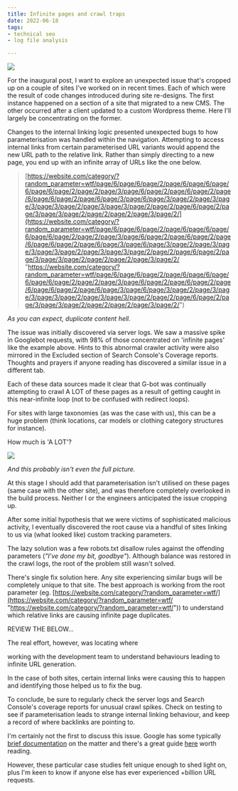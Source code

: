 ```yaml
---
title: Infinite pages and crawl traps
date: 2022-06-18
tags:
- technical seo
- log file analysis

---
```

![](/images/992382641_115bd44a2d_c.jpg)

For the inaugural post, I want to explore an unexpected issue that's cropped up on a couple of sites I've worked on in recent times. Each of which were the result of code changes introduced during site re-designs. The first instance happened on a section of a site that migrated to a new CMS. The other occurred after a client updated to a custom Wordpress theme. Here I'll largely be concentrating on the former.

Changes to the internal linking logic presented unexpected bugs to how parameterisation was handled within the navigation. Attempting to access internal links from certain parameterised URL variants would append the new URL path to the relative link. Rather than simply directing to a new page, you end up with an infinite array of URLs like the one below.

> [https://website.com/category/?random_parameter=wtf/page/6/page/6/page/2/page/6/page/6/page/6/page/6/page/2/page/2/page/3/page/6/page/2/page/6/page/2/page/6/page/6/page/2/page/6/page/3/page/6/page/3/page/2/page/3/page/3/page/3/page/2/page/3/page/3/page/2/page/2/page/6/page/2/page/3/page/3/page/2/page/2/page/2/page/3/page/2/](https://website.com/category/?random_parameter=wtf/page/6/page/6/page/2/page/6/page/6/page/6/page/6/page/2/page/2/page/3/page/6/page/2/page/6/page/2/page/6/page/6/page/2/page/6/page/3/page/6/page/3/page/2/page/3/page/3/page/3/page/2/page/3/page/3/page/2/page/2/page/6/page/2/page/3/page/3/page/2/page/2/page/2/page/3/page/2/ "https://website.com/category/?random_parameter=wtf/page/6/page/6/page/2/page/6/page/6/page/6/page/6/page/2/page/2/page/3/page/6/page/2/page/6/page/2/page/6/page/6/page/2/page/6/page/3/page/6/page/3/page/2/page/3/page/3/page/3/page/2/page/3/page/3/page/2/page/2/page/6/page/2/page/3/page/3/page/2/page/2/page/2/page/3/page/2/")

_As you can expect, duplicate content hell._

The issue was initially discovered via server logs. We saw a massive spike in Googlebot requests, with 98% of those concentrated on 'infinite pages' like the example above. Hints to this abnormal crawler activity were also mirrored in the Excluded section of Search Console's Coverage reports. Thoughts and prayers if anyone reading has discovered a similar issue in a different tab.

Each of these data sources made it clear that G-bot was continually attempting to crawl A LOT of these pages as a result of getting caught in this near-infinite loop (not to be confused with redirect loops).

For sites with large taxonomies (as was the case with us), this can be a huge problem (think locations, car models or clothing category structures for instance).

How much is 'A LOT'?

![](/images/billionurls.jpeg)

_And this probably isn't even the full picture._

At this stage I should add that parameterisation isn't utilised on these pages (same case with the other site), and was therefore completely overlooked in the build process. Neither I or the engineers anticipated the issue cropping up.

After some initial hypothesis that we were victims of sophisticated malicious activity, I eventually discovered the root cause via a handful of sites linking to us via (what looked like) custom tracking parameters.

The lazy solution was a few robots.txt disallow rules against the offending parameters (_"I've done my bit, goodbye"_). Although balance was restored in the crawl logs, the root of the problem still wasn't solved. 

There's single fix solution here. Any site experiencing similar bugs will be completely unique to that site. The best approach is working from the root parameter (eg. [https://website.com/category/?random_parameter=wtf/](https://website.com/category/?random_parameter=wtf/ "https://website.com/category/?random_parameter=wtf/")) to understand which relative links are causing infinite page duplicates.

REVIEW THE BELOW...

The real effort, however, was locating where

working with the development team to understand behaviours leading to infinite URL generation.

In the case of both sites, certain internal links were causing this to happen and identifying those helped us to fix the bug.

To conclude, be sure to regularly check the server logs and Search Console's coverage reports for unusual crawl spikes. Check on testing to see if parameterisation leads to strange internal linking behaviour, and keep a record of where backlinks are pointing to.

I'm certainly not the first to discuss this issue. Google has some typically [brief documentation](https://support.google.com/webmasters/answer/76401?hl=en) on the matter and there's a great guide [here](https://www.contentkingapp.com/academy/crawler-traps/) worth reading.

However, these particular case studies felt unique enough to shed light on, plus I'm keen to know if anyone else has ever experienced +billion URL requests.